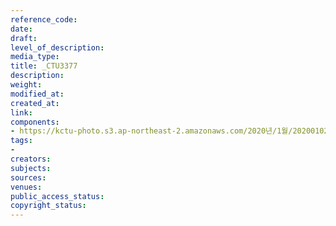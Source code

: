```yaml
---
reference_code: 
date: 
draft: 
level_of_description: 
media_type: 
title: _CTU3377
description: 
weight: 
modified_at: 
created_at: 
link: 
components:
- https://kctu-photo.s3.ap-northeast-2.amazonaws.com/2020년/1월/20200102_2020년+민주노총+시무식/_CTU3377.jpg
tags:
- 
creators: 
subjects: 
sources: 
venues: 
public_access_status: 
copyright_status: 
---
```

